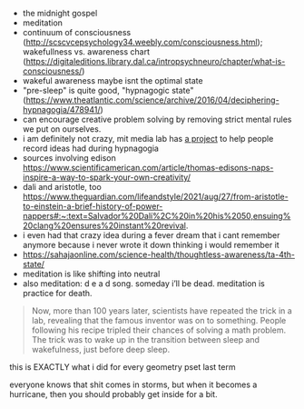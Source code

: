 
- the midnight gospel
- meditation
- continuum of consciousness (http://scscvcepsychology34.weebly.com/consciousness.html); wakefullness vs. awareness chart (https://digitaleditions.library.dal.ca/intropsychneuro/chapter/what-is-consciousness/)
- wakeful awareness maybe isnt the optimal state
- "pre-sleep" is quite good, "hypnagogic state" (https://www.theatlantic.com/science/archive/2016/04/deciphering-hypnagogia/478941/)
- can encourage creative problem solving by removing strict mental rules we put on ourselves. 
- i am definitely not crazy, mit media lab has [a project](https://www.media.mit.edu/projects/sleep-creativity/overview/#faq-how-does-dormio-work) to help people record ideas had during hypnagogia
- sources involving edison https://www.scientificamerican.com/article/thomas-edisons-naps-inspire-a-way-to-spark-your-own-creativity/
- dali and aristotle, too https://www.theguardian.com/lifeandstyle/2021/aug/27/from-aristotle-to-einstein-a-brief-history-of-power-nappers#:~:text=Salvador%20Dalí%2C%20in%20his%2050,ensuing%20clang%20ensures%20instant%20revival.
- i even had that crazy idea during a fever dream that i cant remember anymore because i never wrote it down thinking i would remember it
- https://sahajaonline.com/science-health/thoughtless-awareness/ta-4th-state/
- meditation is like shifting into neutral
- also meditation: d e a d song. someday i’ll be dead. meditation is practice for death.

> Now, more than 100 years later, scientists have repeated the trick in a lab, revealing that the famous inventor was on to something. People following his recipe tripled their chances of solving a math problem. The trick was to wake up in the transition between sleep and wakefulness, just before deep sleep.

this is EXACTLY what i did for every geometry pset last term

everyone knows that shit comes in storms, but when it becomes a hurricane, then you should probably get inside for a bit.

